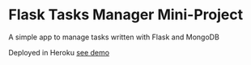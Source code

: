 # Flask Tasks Manager Mini-Project

A simple app to manage tasks written with Flask and MongoDB

Deployed in Heroku [see demo](https://learningflask-task-manager.herokuapp.com/)
